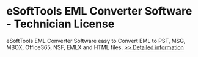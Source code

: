 # eSoftTools EML Converter Software - Technician License
eSoftTools EML Converter Software easy to Convert EML to PST, MSG, MBOX, Office365, NSF, EMLX and HTML files.
[>> Detailed information](https://secure.shareit.com/shareit/product.html?productid=300913415&affiliateid=200057808)